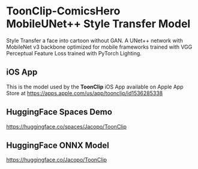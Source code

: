 # ToonClip-ComicsHero MobileUNet++ Style Transfer Model
Style Transfer a face into cartoon without GAN.  A UNet++ network with MobileNet v3 backbone optimized for mobile frameworks trained with VGG Perceptual Feature Loss trained with PyTorch Lighting.

## iOS App

This is the model used by the **ToonClip** iOS App available on Apple App Store at https://apps.apple.com/us/app/toonclip/id1536285338

## HuggingFace Spaces Demo

https://huggingface.co/spaces/Jacopo/ToonClip

## HuggingFace ONNX Model

https://huggingface.co/Jacopo/ToonClip


